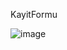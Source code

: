 KayitFormu

![image](https://user-images.githubusercontent.com/109664594/208413702-eadd9363-af39-4565-b12f-3b96647e7a8c.png)
